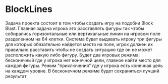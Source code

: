 # BlockLines
Задача проекта состоит в том чтобы создать игру на подобии Block Blast. Главная задача игрока это расставлять фигуры так чтобы собирались горизонтальные или вертикальные линии на игровом поле разделенном на 64 клетки.
Система будет выдавать игроку три фигуры для которых обязательно найдется место на поле, игрок должен их правильно расставить чтобы не создать ситуацию где он не может расположить какую либо фигуру.
Будет два игровых режима: бесконечный где у игрока нет конечной цели, главное найти место для каждой фигуры. Режим "приключения" где у игрока есть конечная цель на каждом уровне.
В бесконечном режиме будет сохраняться лучший результат
